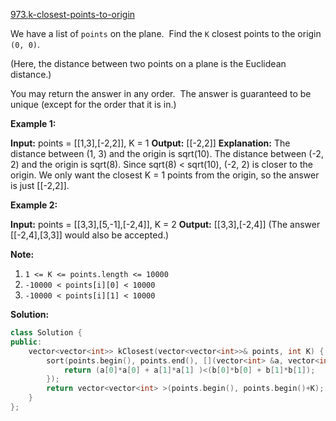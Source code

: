 [973.k-closest-points-to-origin](https://leetcode.com/problems/k-closest-points-to-origin/)  

We have a list of `points` on the plane.  Find the `K` closest points to the origin `(0, 0)`.

(Here, the distance between two points on a plane is the Euclidean distance.)

You may return the answer in any order.  The answer is guaranteed to be unique (except for the order that it is in.)

**Example 1:**

**Input:** points = \[\[1,3\],\[-2,2\]\], K = 1
**Output:** \[\[-2,2\]\]
**Explanation:** 
The distance between (1, 3) and the origin is sqrt(10).
The distance between (-2, 2) and the origin is sqrt(8).
Since sqrt(8) < sqrt(10), (-2, 2) is closer to the origin.
We only want the closest K = 1 points from the origin, so the answer is just \[\[-2,2\]\].

**Example 2:**

**Input:** points = \[\[3,3\],\[5,-1\],\[-2,4\]\], K = 2
**Output:** \[\[3,3\],\[-2,4\]\]
(The answer \[\[-2,4\],\[3,3\]\] would also be accepted.)

**Note:**

1.  `1 <= K <= points.length <= 10000`
2.  `-10000 < points[i][0] < 10000`
3.  `-10000 < points[i][1] < 10000`  



**Solution:**  

```cpp
class Solution {
public:
    vector<vector<int>> kClosest(vector<vector<int>>& points, int K) {
        sort(points.begin(), points.end(), [](vector<int> &a, vector<int> &b){
            return (a[0]*a[0] + a[1]*a[1] )<(b[0]*b[0] + b[1]*b[1]);
        });
        return vector<vector<int> >(points.begin(), points.begin()+K);
    }
};
```
      